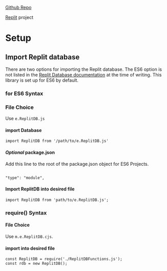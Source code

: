 [Github Repo](https://github.com/GeorgeSchafer/ReplitDB)

[Replit](https://replit.com/@GeorgeSchafer/ReplitDB) project

# Setup

## Import Replit database

There are two options for importing the Replit database. The ES6 option is not listed in the [Replit Database documentation](https://docs.replit.com/hosting/databases/replit-database) at the time of writing. This library is set up for ES6 by default.

### for ES6 Syntax

### File Choice

Use `e.ReplitDB.js`

#### import Database


```
import ReplitDB from '/path/to/e.ReplitDB.js'
```

#### *Optional* package.json

Add this line to the root of the package.json object for ES6 Projects.

```

"type": "module",
```

#### Import ReplitDB into desired file

```
import ReplitDB from 'path/to/e.ReplitDB.js';
```

### require() Syntax

#### File Choice

Use `m.e.ReplitDB.cjs`.

#### import into desired file

```
const ReplitDB = require('./ReplitDBFunctions.js');
const rdb = new ReplitDB();
```

